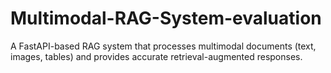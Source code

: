 # Multimodal-RAG-System-evaluation
A FastAPI-based RAG system that processes multimodal documents (text, images, tables) and provides accurate retrieval-augmented responses.

